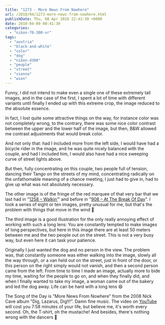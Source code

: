 ```yaml
---
title: "1273 - More News From Nowhere"
url: /2010/04/1273-more-news-from-nowhere.html
publishDate: Thu, 08 Apr 2010 22:41:30 +0000
date: 2010-04-09 00:41:30
categories: 
  - "nikon-70-300-vr"
tags: 
  - "austria"
  - "black-and-white"
  - "color"
  - "dog"
  - "nikon-d300"
  - "people"
  - "street"
  - "vienna"
  - "wien"
---
```

<a target="_blank" href="https://d25zfm9zpd7gm5.cloudfront.net/1200x1200/2010/20100408_080503_ps.jpg"><img style="margin: 0pt 0px 0pt 10px; float: right;" src="https://d25zfm9zpd7gm5.cloudfront.net/0600x0600/2010/20100408_080503_ps.jpg" alt="" border="0" /></a> Funny, I did not intend to make even a single one of these extremely tall images, and in the case of the first, I spent a lot of time with different variants until finally I ended up with this extreme crop, the image reduced to the absolute essence. 

In fact, I lost quite some attractive things on the way, for instance color was not completely wrong, to the contrary, there was some nice color contrast between the upper and the lower half of the image, but then, B&amp;W allowed me contrast adjustments that would break color.

And not only that: had I included more from the left side, I would have had a bicycle rider in the image, and he was quite nicely balanced with the couple, and had I included him, I would also have had a nice sweeping curve of street lights above. 

<a target="_blank" href="https://d25zfm9zpd7gm5.cloudfront.net/1200x1200/2010/20100408_082014_ps.jpg"><img style="margin: 0pt 10px 0pt 0px; float: left;" src="https://d25zfm9zpd7gm5.cloudfront.net/0400x0400/2010/20100408_082014_ps.jpg" alt="" border="0" /></a> But then, fully concentrating on this couple, two people full of tension, dancing their Tango on the streets of my mind, concentrating radically on the unfathomable meaning of a chance meeting, I just had to give in, had to give up what was not absolutely necessary.

The other image is of the fringe of the red marquee of that very bar that we last had in "<a target="_blank" href="/2010/03/1258-walkin.html">1258 – Walkin’</a>" and before in "<a target="_blank" href="/2009/04/908-at-break-of-day.html">908 – At The Break Of Day</a>". I took a series of eight or ten images, pretty unusual for me, but that's the problem with things that move in the wind 🙂

The third image is a good illustration for the only really annoying effect of working with such a long lens: You are constantly tempted to make images of long perspectives, but here in this image there are at least 50 meters between me and the two people out on the street. This is not a very busy way, but even here it can task your patience. 

Originally I just wanted the dog and no person in the view. The problem was, that constantly someone was either walking into the image, slowly all the way through, or a van held out on the street, just in front of the door, or this person on the right simply would not vanish, and then a second person came from the left. From time to time I made an image, actually more to bide my time, waiting for the people to go on, and when they finally did, and when I finally wanted to take my image, a woman came out of the bakery and led the dog away. Life can be hard with a long lens 😄

<a target="_blank" href="https://d25zfm9zpd7gm5.cloudfront.net/1200x1200/2010/20100408_084152_ps.jpg"><img style="margin: 0pt 0px 0pt 10px; float: right;" src="https://d25zfm9zpd7gm5.cloudfront.net/0150x0150/2010/20100408_084152_ps.jpg" alt="" border="0" /></a> 

 The Song of the Day is "More News From Nowhere" from the 2008 Nick Cave album "Dig, Lazarus, Dig!!!". Damn fine music. The video on <a target="_blank" href="http://www.youtube.com/watch?v=bFjrmATIUYU">YouTube</a> will cost you 7:58 minutes of your life, but believe me, it's worth every second. Oh, the T-shirt, oh the mustache! And besides, there's nothing wrong with the dancers 🙂

